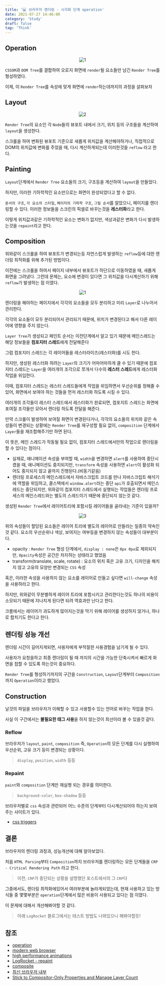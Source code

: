```yaml
---
title: '💻 브라우저 렌더링 - 시각화 단계 operation'
date: 2021-07-27 14:46:00
category: 'Study'
draft: false
tag: 'Think'
---
```


## Operation

<div style="margin : 0 auto; text-align : center">
  <img src="/img/2021/07/27/operation1.PNG" alt="1">
</div>

`CSSOM`과 `DOM Tree`를 결합하여 오로지 화면에 `render`될 요소들만 남긴 `Render Tree`를 형성하였다.

이제, 이 `Render Tree`를 속성에 맞게 화면에 `render`하는데까지의 과정을 살펴보자

## Layout

<div style="margin : 0 auto; text-align : center">
  <img src="/img/2021/07/27/operation2.png" alt="2">
</div>

`Render Tree`의 요소인 각 `Node`들의 뷰포트 내에서 크기, 위치 등의 구조들을 계산하여 `layout`을 생성한다.

스크롤을 하여 변화된 뷰포트 기준으로 새롭게 위치값을 계산해야하거나, 직접적으로 DOM의 위치값에 변화를 주었을 때, 다시 계산하게되는데 이러한것을 `reflow` 라고 한다.

## Painting

`Layout`단계에서 `Render Tree` 요소들의 크기, 구조등을 계산하여 `layout`을 만들었다.

하지만, 이러한 기하학적인 요소만으로는 화면이 완성되었다고 할 수 없다.

`문서의 구조`, `각 요소의 스타일`, `페이지의 기하학 구조`, `그릴 순서`를 알았으니, 페이지를 렌더링할 수 있다.
이러한 정보들을 스크린의 픽셀로 바꾸는것을 **레스터화**라고 한다.

이렇게 위치값과같은 기하학적인 요소는 변화가 없지만, 색상과같은 변화가 다시 발생하는것을 `repaint`라고 한다.

## Composition

위와같이 스크롤을 하여 뷰포트가 변경되는등 자연스럽게 발생하는 `reflow`등에 대한 렌더링 최적화를 위해 추가된 방법이다.

이전에는 스크롤을 하여서 페이지 내부에서 뷰포트가 하단으로 이동하였을 때, 새롭게 화면을 그려냈다. 그런데 문제는, 요소에 변경이 있다면 그 위치값을 다시계산하기 위해 `reflow`가 발생하는 점 이였다.

<div style="margin : 0 auto; text-align : center">
  <img src="/img/2021/07/27/parser-blocking1.png" alt="1">
</div>

렌더링을 해야하는 페이지에서 각각의 요소들을 모두 분리하고 미리 `Layer`로 나누어서 관리한다.

각각의 요소들이 모두 분리되어서 관리되기 때문에, 위치가 변경된다고 해서 다른 레이어에 영향을 주지 않는다.

`Layer Tree`가 생성되고 페인트 순서는 이전단계에서 알고 있기 때문에 메인스레드는 해당 정보들을 **컴포지터 스레드**에게 전달해준다

그럼 컴포지터 스레드는 각 레이어들을 레스터라이즈(레스터화)를 시도 한다.

하지만, 생성된 레스터화 하려는 `Layer`의 크기가 어마어마하게 클 수 있기 때문에 컴포지터 스레드는 `Layer`을 여러개의 조각으로 쪼개서 다수의 **레스터 스레드**에게 레스터화 작업을 위임한다.

이때, 컴포지터 스레드는 레스터 스레드들에게 작업을 위임하면서 우선순위를 정해줄 수 있어, 화면에서 보여야 하는 것들을 먼저 레스터화 하도록 시킬 수 있다.

여러개의 조각들이 레스터 스레드에서 레스터화가 완료되면, 컴포지트 스레드는 화면에 포여질 조각들만 모아서 렌더링 하도록 전달을 해준다.

만약 스크롤이 발생하여 보여질 화면이 변경된다거나, 각각의 요소들의 위치와 같은 속성들이 변경되는 상황에는 `Render Tree`를 재구성할 필요 없이, `composition` 단계에서 `Layer`들을 재조합해주기만 하면 된다.

이 뜻은, 메인 스레드가 작동될 필요 없이, 컴포지터 스레드에서만의 작업으로 렌더링을 할 수 있다는 점이다.

- 실제로, 애니메이션 속성을 부여할 때, `width`을 변경하면 `alert`를 사용하여 중단시켰을 때, 애니메이션도 중지되지만, `transform` 속성을 사용하면 `alert`이 활성화 되어도 중지되지 않고 끝까지 진행된다.(비동기같음)
- 렌더링 프로세스의 메인스레드에서 자바스크립트 코드를 만나 자바스크립트 해석기에 역할을 위임하고, 콜스택에서 `window.alert`라는 중단 `api`가 호출되면서 메인스레드는 중단되지만, 위와같이 컴포지터 스레드에서 실행되는 작업들은 렌더링 프로세스의 메인스레드와는 별도의 스레드이기 때문에 중단되지 않는것 같다.

생성된 `Render Tree`에서 레이어트리에 포함시킬 레이어들을 골라내는 기준이 있을까?

<div style="margin : 0 auto; text-align : center">
  <img src="/img/2021/07/27/operation3.jpg" alt="3">
</div>

위의 속성들이 할당된 요소들은 레이어 트리에 별도의 레이어로 만들라는 일종의 약속인것 같다.
요소의 우선순위나 색상, 보여지는 여부등을 변경하지 않는 속성들이 대부분이다.

- opacity : `Render Tree` 형성 단계에서, `display : none`은 `0px 0px`로 제외되지만, `Opacity`속성은 공간은 차지하는 상태라고 했었음
- transform(translate, scale, rotate) : 요소의 위치 혹은 고유 크기, 디자인을 해치지 않고 고유의 모양만 변경되는 `CSS` 속성

혹은, 이러한 속성을 사용하지 않는 요소를 레이어로 만들고 싶다면
`will-change` 속성을 사용하라고 한다.

하지만, 위와같이 무분별하게 레이어 트리에 포함시키고 관리한다는것도 하나의 비용이소모되기 때문에 지나치게 된다면 되려 역효과만 난다고 한다.

크롬에서는 레이어가 과도하게 많아지는것을 막기 위해 레이어를 생성하지 않거나, 하나로 합치기도 한다고 한다.

## 렌더링 성능 개선

렌더링 시간이 길어지게되면, 사용자에게 부적절한 사용경험을 남기게 될 수 있다.

사용자가 요청을하고 최종 렌더링이 될 때 까지의 시간을 가능한 단축시켜서 빠르게 화면을 접할 수 있도록 하는것이 중요하다.

`Render Tree`를 형성하기까지의 구간을 `Construction`, `Layout`단계부터 `Composition`까지 `Operation`이라고 했었다.

## Construction

날것의 파일을 브라우저가 이해할 수 있고 사용할수 있는 언어로 바꾸는 작업을 한다.

사실 이 구간에서는 **불필요한 태그 사용**을 하지 않는것이 최선이라 볼 수 있을것 같다.

### Reflow

브라우저가 `layout`, `paint`, `composition` 즉, `Operation`의 모든 단계를 다시 실행하여 우선순위, 고유 크기 등이 변경되는 상황이다.

> `display`, `position`, `width` 등등

### Repaint

`paint`와 `composition` 단계만 재실행 되는 경우를 의미한다.

> `background-color`, `box-shadow` 등등

브라우저별로 `css` 속성과 관련되어 어느 수준의 단계부터 다시계산되어야 하는지 보여주는 사이트가 있다.

- [css triggers](https://csstriggers.com/)

## 결론

브라우저의 렌더링 과정과, 성능개선에 대해 알아보았다.

처음 `HTML Parsing`부터 `Composition`까지 브라우저를 렌더링하는 모든 단계들을 `CRP - Critical Rendering Path` 라고 한다.

> 이전, `CRP`가 중단되는 상황을 설명했던 포스트에서의 그 `CRP`다

그중에서도, 렌더링 최적화에있어서 여러부분에 놀라게되었는데, 현재 사용하고 있는 방식들 중 몇몇부분은 `operation`단계에서 많은 비용이 사용되고 있다는 점 이였다.

이 문제에 대해서 개선해봐야할 것 같다.

> 아래 `LogRocket` 블로그에서는 테스트 방법도 나와있으니 해봐야할듯!

## 참조

- [operation](https://sangcho.tistory.com/entry/%EB%B8%8C%EB%9D%BC%EC%9A%B0%EC%A0%80%EC%9D%98Rendering2Operation?category=740188)
- [modern web browser](https://developers.google.com/web/updates/2018/09/inside-browser-part3)
- [high performance animations](https://www.html5rocks.com/en/tutorials/speed/high-performance-animations/)
- [LogRocket - repaint](https://blog.logrocket.com/eliminate-content-repaints-with-the-new-layers-panel-in-chrome-e2c306d4d752/)
- [composite](https://devsdk.github.io/ko/development/2021/03/29/blink-render-composition.html)
- [최신 브라우저 내부](https://d2.naver.com/helloworld/2922312)
- [Stick to Compositor-Only Properties and Manage Layer Count](https://developers.google.com/web/fundamentals/performance/rendering/stick-to-compositor-only-properties-and-manage-layer-count)
